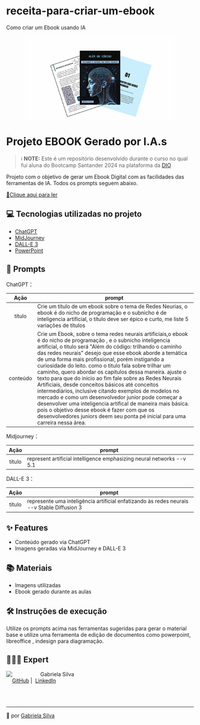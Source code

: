 # receita-para-criar-um-ebook
Como criar um Ebook usando IA

<p align="center">
<img 
    src="dkfnoieknf.png"
    width="400"  
/>
</p>

# Projeto EBOOK Gerado por I.A.s


 > ℹ️ **NOTE:** Este é um repositório desenvolvido durante o curso no qual fui aluna do Bootcamp Santander 2024 na plataforma da [DIO](https://dio.me)

Projeto com o objetivo de gerar um Ebook Digital com as facilidades das ferramentas de IA. Todos os prompts
seguem abaixo.

<a href="Ebook Redes Neuraus Artificiais.pdf" title="View PDF now"> 📕Clique aqui para ler</a>

## 💻 Tecnologias utilizadas no projeto

- [ChatGPT](https://chat.openai.com/) 
- [MidJourney](https://www.midjourney.com/app/)
- [DALL-E 3](https://openart.ai/home)
- [PowerPoint](https://www.microsoft.com/en/microsoft-365/powerpoint)

## 🧠 Prompts


ChatGPT：

|   Ação   | prompt                                                                                                                                                                                                                                                                         |
| :------: | ------------------------------------------------------------------------------------------------------------------------------------------------------------------------------------------------------------------------------------------------------------------------------ |
|  título  | Crie um título de um ebook sobre o tema de Redes Neurias, o ebook é do nicho de programação e o subnicho é de inteligencia artificial, o título deve ser épico e curto, me liste 5 variações de títulos                                                        |
| conteúdo | Crie um Ebook, sobre o tema redes neurais artificiais,o ebook é do nicho de programação , e o subnicho inteligencia artificial, o titulo será "Além do código: trilhando o caminho das redes neurais" desejo que esse ebook aborde a temática de uma forma mais profissional, porém instigando a curiosidade do leito. como o titulo fala sobre trilhar um caminho, quero abordar os capitulos dessa maneira. ajuste o texto para que do inicio ao fim fale sobre as Redes Neurais Artificiais, desde conceitos básicos até conceitos intermediários, inclusive citando exemplos de modelos no mercado e como um desenvolvedor junior pode começar a desenvolver uma inteligencia artifical de maneira mais básica. pois o objetivo desse ebook é fazer com que os desenvolvedores juniors deem seu ponta pé inicial para uma carreira nessa área. |


Midjourney：

|  Ação  | prompt                                                                                 |
| :----: | -------------------------------------------------------------------------------------- |
| título | represent artificial intelligence emphasizing neural networks --v 5.1 |


DALL-E 3：

|  Ação  | prompt                                                                                 |
| :----: | -------------------------------------------------------------------------------------- |
| título | represente uma inteligência artificial enfatizando às redes neurais --v Stable Diffusion 3 |

## ✨ Features

- Conteúdo gerado via ChatGPT
- Imagens geradas via MidJourney e DALL-E 3

## 📚 Materiais

- Imagens utilizadas
- Ebook gerado durante as aulas

## 🛠️ Instruções de execução

Utilize os prompts acima nas ferramentas sugeridas para gerar o material base e utilize uma ferramenta de edição de documentos como powerpoint, libreoffice , indesign para diagramação.

## 👩🏻‍💻 Expert

<p>
    <img 
      align=left 
      margin=10 
      width=80 
      src="https://avatars.githubusercontent.com/u/154382591?s=96&v=4"
    />
    <p>&nbsp&nbsp&nbspGabriela Silva<br>
    &nbsp&nbsp&nbsp
    <a href="https://github.com/SabrinaAll">
    GitHub</a>&nbsp;|&nbsp;
    <a href="https://www.linkedin.com/in/gabriela-silva-alves/">
    LinkedIn</a>
</p>
</p>
<br/><br/>
<p>

---

💜 por [Gabriela Silva](https://github.com/SabrinaAll)
